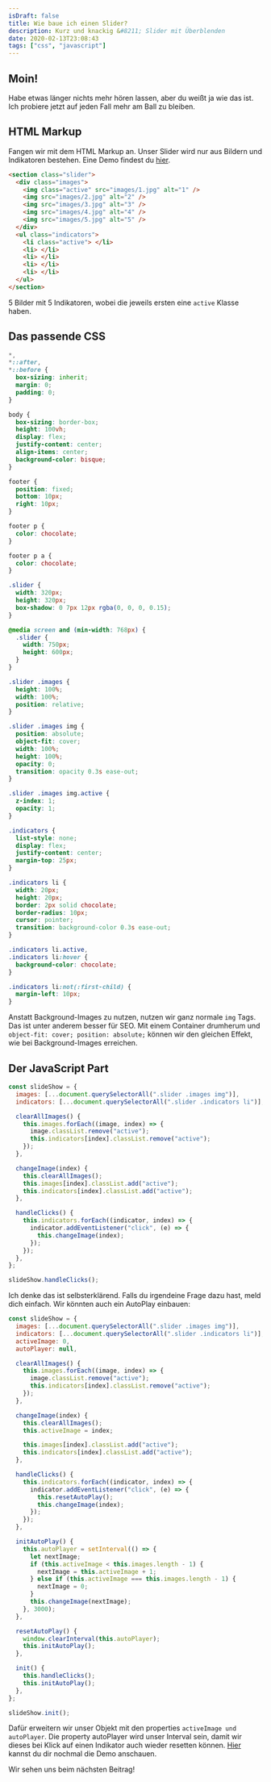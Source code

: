 ```yaml
---
isDraft: false
title: Wie baue ich einen Slider?
description: Kurz und knackig &#8211; Slider mit Überblenden
date: 2020-02-13T23:08:43
tags: ["css", "javascript"]
---
```


## Moin!

Habe etwas länger nichts mehr hören lassen, aber du weißt ja wie das ist.  
Ich probiere jetzt auf jeden Fall mehr am Ball zu bleiben.

## HTML Markup

Fangen wir mit dem HTML Markup an. Unser Slider wird nur aus Bildern und Indikatoren bestehen. Eine Demo findest du [hier](/blog-demos/slider).

```html
<section class="slider">
  <div class="images">
    <img class="active" src="images/1.jpg" alt="1" />
    <img src="images/2.jpg" alt="2" />
    <img src="images/3.jpg" alt="3" />
    <img src="images/4.jpg" alt="4" />
    <img src="images/5.jpg" alt="5" />
  </div>
  <ul class="indicators">
    <li class="active"> </li>
    <li> </li>
    <li> </li>
    <li> </li>
    <li> </li>
  </ul>
</section>
```

5 Bilder mit 5 Indikatoren, wobei die jeweils ersten eine `active` Klasse haben.

## Das passende CSS

```css
*,
*::after,
*::before {
  box-sizing: inherit;
  margin: 0;
  padding: 0;
}

body {
  box-sizing: border-box;
  height: 100vh;
  display: flex;
  justify-content: center;
  align-items: center;
  background-color: bisque;
}

footer {
  position: fixed;
  bottom: 10px;
  right: 10px;
}

footer p {
  color: chocolate;
}

footer p a {
  color: chocolate;
}

.slider {
  width: 320px;
  height: 320px;
  box-shadow: 0 7px 12px rgba(0, 0, 0, 0.15);
}

@media screen and (min-width: 768px) {
  .slider {
    width: 750px;
    height: 600px;
  }
}

.slider .images {
  height: 100%;
  width: 100%;
  position: relative;
}

.slider .images img {
  position: absolute;
  object-fit: cover;
  width: 100%;
  height: 100%;
  opacity: 0;
  transition: opacity 0.3s ease-out;
}

.slider .images img.active {
  z-index: 1;
  opacity: 1;
}

.indicators {
  list-style: none;
  display: flex;
  justify-content: center;
  margin-top: 25px;
}

.indicators li {
  width: 20px;
  height: 20px;
  border: 2px solid chocolate;
  border-radius: 10px;
  cursor: pointer;
  transition: background-color 0.3s ease-out;
}

.indicators li.active,
.indicators li:hover {
  background-color: chocolate;
}

.indicators li:not(:first-child) {
  margin-left: 10px;
}
```

Anstatt Background-Images zu nutzen, nutzen wir ganz normale `img` Tags. Das ist unter anderem besser für SEO. Mit einem Container drumherum und `object-fit: cover; position: absolute;` können wir den gleichen Effekt, wie bei Background-Images erreichen.

## Der JavaScript Part

```javascript
const slideShow = {
  images: [...document.querySelectorAll(".slider .images img")],
  indicators: [...document.querySelectorAll(".slider .indicators li")],

  clearAllImages() {
    this.images.forEach((image, index) => {
      image.classList.remove("active");
      this.indicators[index].classList.remove("active");
    });
  },

  changeImage(index) {
    this.clearAllImages();
    this.images[index].classList.add("active");
    this.indicators[index].classList.add("active");
  },

  handleClicks() {
    this.indicators.forEach((indicator, index) => {
      indicator.addEventListener("click", (e) => {
        this.changeImage(index);
      });
    });
  },
};

slideShow.handleClicks();
```

Ich denke das ist selbsterklärend. Falls du irgendeine Frage dazu hast, meld dich einfach. Wir könnten auch ein AutoPlay einbauen:

```javascript
const slideShow = {
  images: [...document.querySelectorAll(".slider .images img")],
  indicators: [...document.querySelectorAll(".slider .indicators li")],
  activeImage: 0,
  autoPlayer: null,

  clearAllImages() {
    this.images.forEach((image, index) => {
      image.classList.remove("active");
      this.indicators[index].classList.remove("active");
    });
  },

  changeImage(index) {
    this.clearAllImages();
    this.activeImage = index;

    this.images[index].classList.add("active");
    this.indicators[index].classList.add("active");
  },

  handleClicks() {
    this.indicators.forEach((indicator, index) => {
      indicator.addEventListener("click", (e) => {
        this.resetAutoPlay();
        this.changeImage(index);
      });
    });
  },

  initAutoPlay() {
    this.autoPlayer = setInterval(() => {
      let nextImage;
      if (this.activeImage < this.images.length - 1) {
        nextImage = this.activeImage + 1;
      } else if (this.activeImage === this.images.length - 1) {
        nextImage = 0;
      }
      this.changeImage(nextImage);
    }, 3000);
  },

  resetAutoPlay() {
    window.clearInterval(this.autoPlayer);
    this.initAutoPlay();
  },

  init() {
    this.handleClicks();
    this.initAutoPlay();
  },
};

slideShow.init();
```

Dafür erweitern wir unser Objekt mit den properties `activeImage und autoPlayer`. Die property autoPlayer wird unser Interval sein, damit wir dieses bei Klick auf einen Indikator auch wieder resetten können. [Hier](/blog-demos/slider) kannst du dir nochmal die Demo anschauen.

Wir sehen uns beim nächsten Beitrag!
